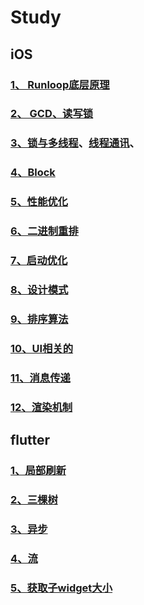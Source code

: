 # Study

## iOS
### [1、 Runloop底层原理](./runloop.md)
### [2、 GCD、读写锁](./GCD.md)
### [3、锁与多线程](./lock.md)、[线程通讯](./xiancheng.md)、

### [4、Block](./block.md)
### [5、性能优化](./xingneng.md)

### [6、二进制重排]()
### [7、启动优化]()

### [8、设计模式](./shejimoshi.md)

### [9、排序算法]()

### [10、UI相关的]()

### [11、消息传递]()

### [12、渲染机制]()
## flutter
### [1、局部刷新]()

### [2、三棵树]()


### [3、异步]()

### [4、流]()


### [5、获取子widget大小]()
